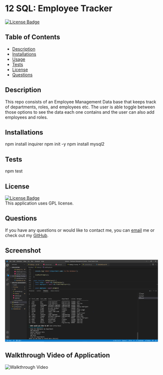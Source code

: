 # 12 SQL: Employee Tracker

[![License Badge](https://img.shields.io/static/v1?label=License&message=GPL&color=purple&?style=plastic&link=https://choosealicense.com/licenses/gpl-3.0/)](https://choosealicense.com/licenses/gpl-3.0/)
  ## Table of Contents
  - [Description](#Description)
  - [Installations](#Installations)
  - [Usage](#Usage)
  - [Tests](#Tests)
  - [License](#License)
  - [Questions](#Questions)
  ## Description
  This repo consists of an Employee Management Data base that keeps track of departments, roles, and employees etc. The user is able toggle between those options to see the data each one contains and the user can also add employees and roles.
  ## Installations
  npm install inquirer
  npm init -y
  npm install mysql2
  ## Tests
  npm test
  ## License
  [![License Badge](https://img.shields.io/static/v1?label=License&message=GPL&color=purple&?style=plastic&link=https://choosealicense.com/licenses/gpl-3.0/)](https://choosealicense.com/licenses/gpl-3.0/)
  </br>
  This application uses GPL license. 
  ## Questions 
  If you have any questions or would like to contact me, you can [email](mailto:bjtsmith23@gmail.com) me
  or check out my [GitHub](https://github.com/bjtsmith23).

  ## Screenshot

![Screenshot of Application](https://github.com/bjtsmith23/Employee-Management-System/blob/main/Assets/Capture.PNG)

 ## Walkthrough Video of Application

![Walkthrough Video](https://drive.google.com/file/d/1ECU-PlUD1bdd2eLdDyNoUuV0HaDb0Q66/view?usp=sharing)